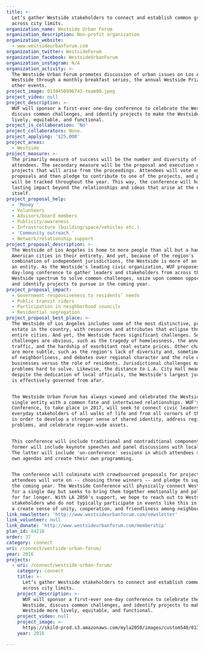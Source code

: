 ```yaml
---
title: >-
  Let’s gather Westside stakeholders to connect and establish common ground
  across city limits.
organization_name: Westside Urban Forum
organization_description: Non-profit organization
organization_website:
  - www.westsideurbanforum.com
organization_twitter: WestsideForum
organization_facebook: WestsideUrbanForum
organization_instagram: N/A
organization_activity: >-
  The Westside Urban Forum promotes discussion of urban issues on Los Angeles'
  Westside through a monthly breakfast series, the annual Westside Prize, and
  other events.
project_image: 0138450996741-team90.jpeg
project_video: null
project_description: >-
  WUF will sponsor a first-ever one-day conference to celebrate the Westside,
  discuss common challenges, and identify projects to make the Westside more
  lively, equitable, and functional.
project_is_collaboration: 'No'
project_collaborators: None.
project_applying: '$25,000'
project_areas:
  - Westside
project_measure: >-
  The primarily measure of success will be the number and diversity of
  attendees. The secondary measure will be the proposal and execution of three
  projects that will arise from the proceedings. Attendees will vote on project
  proposals and then pledge to contribute to one of the projects, and progress
  will be tracked throughout the year. This way, the conference will have a
  lasting impact beyond the relationships and ideas that arise at the event
  itself.
project_proposal_help:
  - 'Money '
  - Volunteers
  - Advisors/board members
  - Publicity/awareness
  - Infrastructure (building/space/vehicles etc.)
  - 'Community outreach '
  - Network/relationship support
project_proposal_description: >-
  The Westside of Los Angeles is home to more people than all but a handful of
  American cities in their entirety. And yet, because of the region's
  combination of independent jurisdictions, the Westside is more of an idea than
  an entity. As the Westside's leading civic organization, WUF proposes a
  day-long conference to gather leaders and stakeholders from across the
  Westside spectrum to solve common challenges, seize upon common opportunities,
  and identify projects to pursue in the coming year.
project_proposal_impact:
  - Government responsiveness to residents’ needs
  - Public transit riders
  - Participation in neighborhood councils
  - Residential segregation
project_proposal_best_place: >-
  The Westside of Los Angeles includes some of the most distinctive, prized real
  estate in the country, with resources and attributes that eclipse those of
  entire cities. And yet, the Westside faces significant challenges. Some
  challenges are obvious, such as the tragedy of homelessness, the annoyance of
  traffic, and the hardship of exorbitant real estate prices. Other challenges
  are more subtle, such as the region's lack of diversity and, sometimes, lack
  of neighborliness, and debates over regional character and the role of
  businesses versus the role of residents. Jurisdictional challenges make these
  problems hard to solve. Likewise, the distance to L.A. City Hall means that,
  despite the dedication of local officials, the Westside's largest jurisdiction
  is effectively governed from afar. 


  The Westside Urban Forum has always viewed and celebrated the Westside as a
  single entity with a common fate and intertwined relationships. WUF's Westside
  Conference, to take place in 2017, will seek to connect civic leaders and
  everyday stakeholders of all walks of life and from all corners of the region
  in order to develop a stronger sense of shared identity, address region-wide
  problems, and celebrate region-wide assets. 


  This conference will include traditional and nontraditional components. The
  former will include keynote speeches and panel discussions with local leaders.
  The latter will include 'un-conference' sessions in which attendees set their
  own agendas and create their own programming. 


  The conference will culminate with crowdsourced proposals for projects that
  attendees will vote on -- choosing three winners -- and pledge to support in
  the coming year. The Westside Conference will physically connect Westsiders
  for a single day but seeks to bring them together emotionally and politically
  for far longer. With LA 2050's support, we hope to reach out to Westside
  stakeholders who do not typically participate in events like this in order to
  a create sense of unity, cooperation, and friendliness among neighbors.
link_newsletter: 'http://www.westsideurbanforum.com/newsletter'
link_volunteer: null
link_donate: 'http://www.westsideurbanforum.com/membership'
plan_id: 84218
order: 37
category: connect
uri: /connect/westside-urban-forum/
year: 2016
projects:
  - uri: /connect/westside-urban-forum/
    category: connect
    title: >-
      Let’s gather Westside stakeholders to connect and establish common ground
      across city limits.
    project_description: >-
      WUF will sponsor a first-ever one-day conference to celebrate the
      Westside, discuss common challenges, and identify projects to make the
      Westside more lively, equitable, and functional.
    project_video: null
    project_image: >-
      https://skild-prod.s3.amazonaws.com/myla2050/images/custom540/0138450996741-team90.jpeg
    year: 2016

---
```


